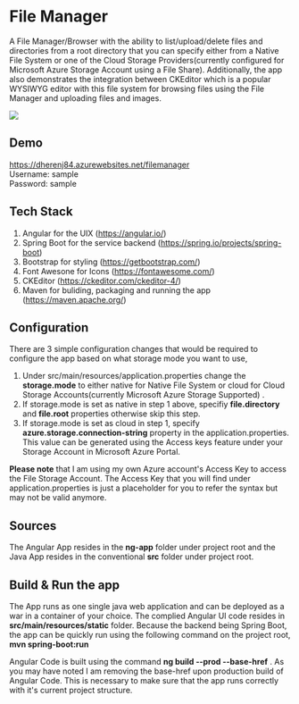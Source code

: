 # File Manager
A File Manager/Browser with the ability to list/upload/delete files and directories from a root directory that you can specify either from a Native File System or one of the Cloud Storage Providers(currently configured for Microsoft Azure Storage Account using a File Share). Additionally, the app also demonstrates the integration between CKEditor which is a popular WYSIWYG editor with this file system for browsing files using the File Manager and uploading files and images.

<img src="https://dherenj84.azurewebsites.net/filemanager/getFile/me.png?filePath=assets%2Fimages%2Fme.png"> 

## Demo
<a href="https://dherenj84.azurewebsites.net/filemanager" target="_blank">https://dherenj84.azurewebsites.net/filemanager</a>
<br>
Username: sample
<br>
Password: sample

## Tech Stack
1. Angular for the UIX (https://angular.io/)
2. Spring Boot for the service backend (https://spring.io/projects/spring-boot)
3. Bootstrap for styling (https://getbootstrap.com/)
4. Font Awesone for Icons (https://fontawesome.com/)
5. CKEditor (https://ckeditor.com/ckeditor-4/)
6. Maven for buliding, packaging and running the app (https://maven.apache.org/)

## Configuration
There are 3 simple configuration changes that would be required to configure the app based on what storage mode you want to use,
1. Under src/main/resources/application.properties change the <b>storage.mode</b> to either native for Native File System or cloud for Cloud Storage Accounts(currently Microsoft Azure Storage Supported) .
2. If storage.mode is set as native in step 1 above, specifiy <b>file.directory</b> and <b>file.root</b> properties otherwise skip this step.
3. If storage.mode is set as cloud in step 1, specify <b>azure.storage.connection-string</b> property in the application.properties. This value can be generated using the Access keys feature under your Storage Account in Microsoft Azure Portal.

<b>Please note</b> that I am using my own Azure account's Access Key to access the File Storage Account. The Access Key that you will find under application.properties is just a placeholder for you to refer the syntax but may not be valid anymore.

## Sources
The Angular App resides in the <b>ng-app</b> folder under project root and the Java App resides in the conventional <b>src</b> folder under project root.

## Build & Run the app
The App runs as one single java web application and can be deployed as a war in a container of your choice. The complied Angular UI code resides in <b>src/main/resources/static</b> folder. Because the backend being Spring Boot, the app can be quickly run using the following command on the project root,<br>
<b>mvn spring-boot:run</b><br>

Angular Code is built using the command <b>ng build --prod --base-href</b> . As you may have noted I am removing the base-href upon production build of Angular Code. This is necessary to make sure that the app runs correctly with it's current project structure.
